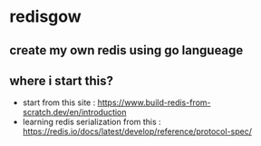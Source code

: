 # redisgow

## create my own redis using go langueage

## where i start this?
- start from this site : https://www.build-redis-from-scratch.dev/en/introduction
- learning redis serialization from this : https://redis.io/docs/latest/develop/reference/protocol-spec/
